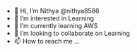 - 👋 Hi, I’m Nithya @nithya8586
- 👀 I’m interested in Learning
- 🌱 I’m currently learning AWS
- 💞️ I’m looking to collaborate on Learning
- 📫 How to reach me ...

<!---
nithya8586/nithya8586 is a ✨ special ✨ repository because its `README.md` (this file) appears on your GitHub profile.
You can click the Preview link to take a look at your changes.
--->
